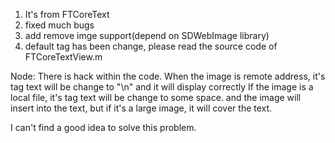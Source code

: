 1. It's from FTCoreText
2. fixed much bugs
3. add remove imge support(depend on SDWebImage library)
4. default tag has been change, please read the source code of FTCoreTextView.m

Node:
There is hack within the code. 
When the image is remote address, it's tag text will be change to "\n"
and it will display correctly
If the image is a local file, it's tag text will be change to some space.
and the image will insert into the text, but if it's a large image, 
it will cover the text.

I can't find a good idea to solve this problem.
